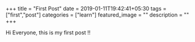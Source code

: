 +++
title =  "First Post"
date = 2019-01-11T19:42:41+05:30
tags = ["first","post"]
categories = ["learn"]
featured_image = ""
description = ""
+++

Hi Everyone, this is my first post !!